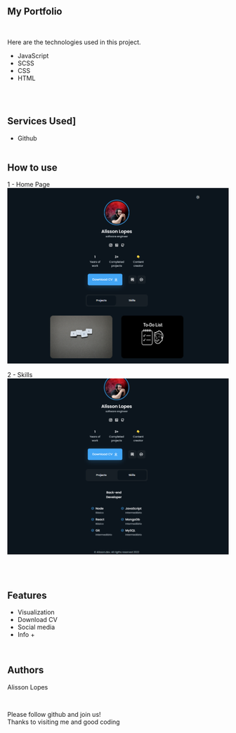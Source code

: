 ## My Portfolio

<br />

Here are the technologies used in this project.

- JavaScript
- SCSS
- CSS
- HTML

<br />
<br />

## Services Used]

- Github
  <br />
  <br />

## How to use

1 - Home Page
<img src="/assets/img/a3.png" width="700px">

2 - Skills
<img src="/assets/img/a4.png" width="700px">

<br />
<br />

## Features

- Visualization
- Download CV
- Social media
- Info +

<br />

## Authors

Alisson Lopes

<br />

Please follow github and join us!<br />
Thanks to visiting me and good coding
